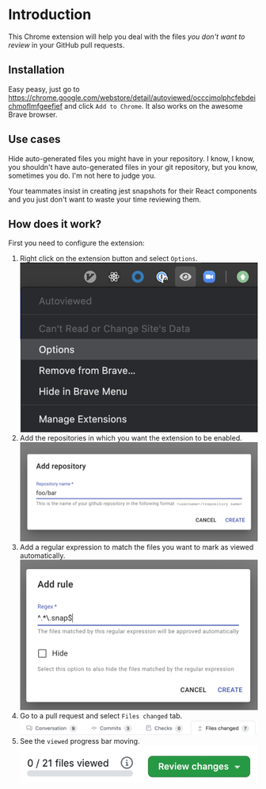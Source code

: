 # Introduction

This Chrome extension will help you deal with the files _you don't want to review_ in your GitHub pull requests.

## Installation

Easy peasy, just go to <https://chrome.google.com/webstore/detail/autoviewed/occcjmolphcfebdeichmoflmfgeefjef> and click `Add to Chrome`. It also works on the awesome Brave browser.

## Use cases

Hide auto-generated files you might have in your repository.
I know, I know, you shouldn't have auto-generated files in your git repository, but you know, sometimes you do. I'm not here to judge you.

Your teammates insist in creating jest snapshots for their React components and you just don't want to waste your time reviewing them.

## How does it work?

First you need to configure the extension:

1. Right click on the extension button and select `Options`.
   ![](docs/open-options.png)
1. Add the repositories in which you want the extension to be enabled.
   ![](docs/add-repository.png)
1. Add a regular expression to match the files you want to mark as viewed automatically.
   ![](docs/add-rule.png)
1. Go to a pull request and select `Files changed` tab.
   ![](docs/select-files.png)
1. See the `viewed` progress bar moving.
   ![](docs/autoviewed-progress.gif)
